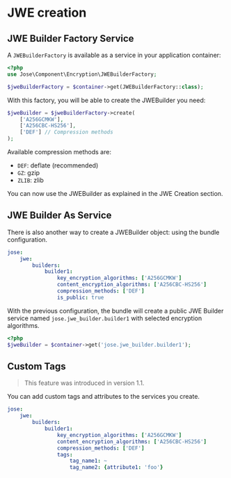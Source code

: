 # JWE creation

## JWE Builder Factory Service

A `JWEBuilderFactory` is available as a service in your application container:

```php
<?php
use Jose\Component\Encryption\JWEBuilderFactory;

$jweBuilderFactory = $container->get(JWEBuilderFactory::class);
```

With this factory, you will be able to create the JWEBuilder you need:

```php
$jweBuilder = $jweBuilderFactory->create(
    ['A256GCMKW'],
    ['A256CBC-HS256'],
    ['DEF'] // Compression methods
);
```

Available compression methods are:

* `DEF`: deflate \(recommended\)
* `GZ`: gzip
* `ZLIB`: zlib

You can now use the JWEBuilder as explained in the JWE Creation section.

## JWE Builder As Service

There is also another way to create a JWEBuilder object: using the bundle configuration.

```yaml
jose:
    jwe:
        builders:
            builder1:
                key_encryption_algorithms: ['A256GCMKW']
                content_encryption_algorithms: ['A256CBC-HS256']
                compression_methods: ['DEF']
                is_public: true
```

With the previous configuration, the bundle will create a public JWE Builder service named `jose.jwe_builder.builder1` with selected encryption algorithms.

```php
<?php
$jweBuilder = $container->get('jose.jwe_builder.builder1');
```

## Custom Tags

> This feature was introduced in version 1.1.

You can add custom tags and attributes to the services you create.

```yaml
jose:
    jwe:
        builders:
            builder1:
                key_encryption_algorithms: ['A256GCMKW']
                content_encryption_algorithms: ['A256CBC-HS256']
                compression_methods: ['DEF']
                tags:
                    tag_name1: ~
                    tag_name2: {attribute1: 'foo'}
```

